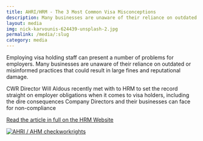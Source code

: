 ```yaml
---
title: AHRI/HRM - The 3 Most Common Visa Misconceptions
description: Many businesses are unaware of their reliance on outdated or misinformed practices that could result in large fines and reputational damage. 
layout: media
img: nick-karvounis-624439-unsplash-2.jpg
permalink: /media/:slug
category: media
---
```


Employing visa holding staff can present a number of problems for employers. Many businesses are unaware of their reliance on outdated or misinformed practices that could result in large fines and reputational damage. 

CWR Director Will Aldous recently met with to HRM to set the record straight on employer obligations when it comes to visa holders, including the dire consequences Company Directors and their businesses can face for non-compliance

[Read the article in full on the HRM Website](https://www.hrmonline.com.au/section/strategic-hr/3-common-visa-misconceptions/)

[![AHRI / AHM checkworkrights](https://res.cloudinary.com/tssimmi/image/fetch/f_auto,q_auto/c_scale,w_auto,dpr_auto/https://www.checkworkrights.com.au/assets/img/images/ahri-visa-misconceptions.png)](https://www.hrmonline.com.au/section/strategic-hr/3-common-visa-misconceptions/)